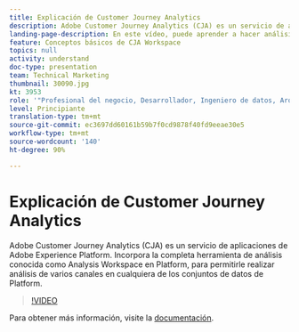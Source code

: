 ```yaml
---
title: Explicación de Customer Journey Analytics
description: Adobe Customer Journey Analytics (CJA) es un servicio de aplicaciones de Adobe Experience Platform. Incorpora la completa herramienta de análisis conocida como Analysis Workspace en Platform, para permitirle realizar análisis de varios canales en cualquiera de los conjuntos de datos de Platform.
landing-page-description: En este vídeo, puede aprender a hacer análisis de varios canales en cualquiera de los conjuntos de datos de la plataforma.
feature: Conceptos básicos de CJA Workspace
topics: null
activity: understand
doc-type: presentation
team: Technical Marketing
thumbnail: 30090.jpg
kt: 3953
role: '"Profesional del negocio, Desarrollador, Ingeniero de datos, Arquitecto, Arquitecto de datos, Administrador, Líder"'
level: Principiante
translation-type: tm+mt
source-git-commit: ec3697dd60161b59b7f0cd9878f40fd9eeae30e5
workflow-type: tm+mt
source-wordcount: '140'
ht-degree: 90%

---
```



# Explicación de Customer Journey Analytics

Adobe Customer Journey Analytics (CJA) es un servicio de aplicaciones de Adobe Experience Platform. Incorpora la completa herramienta de análisis conocida como Analysis Workspace en Platform, para permitirle realizar análisis de varios canales en cualquiera de los conjuntos de datos de Platform.

>[!VIDEO](https://video.tv.adobe.com/v/30090/?quality=12&enable10seconds=on&speedcontrol=on)

Para obtener más información, visite la [documentación](https://docs.adobe.com/content/help/es-ES/analytics-platform/using/cja-landing.html).
